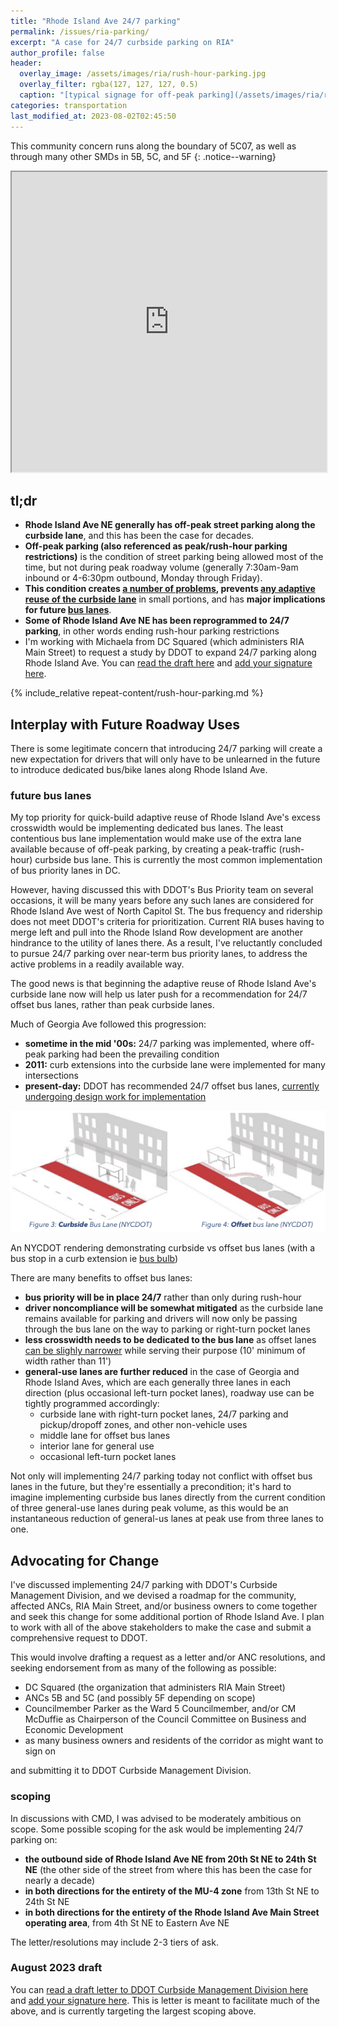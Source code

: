 ```yaml
---
title: "Rhode Island Ave 24/7 parking"
permalink: /issues/ria-parking/
excerpt: "A case for 24/7 curbside parking on RIA"
author_profile: false
header:
  overlay_image: /assets/images/ria/rush-hour-parking.jpg
  overlay_filter: rgba(127, 127, 127, 0.5)
  caption: "[typical signage for off-peak parking](/assets/images/ria/rush-hour-parking.jpg)"
categories: transportation
last_modified_at: 2023-08-02T02:45:50
---
```


This community concern runs along the boundary of 5C07, as well as through many other SMDs in 5B, 5C, and 5F
{: .notice--warning}

<iframe src="https://www.google.com/maps/d/u/0/embed?mid=1aK4BShptY4Eb0_5pI9X60vibVW8LfCg&ehbc=2E312F" width="100%" height="480"></iframe>

## tl;dr
- **Rhode Island Ave NE generally has off-peak street parking along the curbside lane**, and this has been the case for decades.
- **Off-peak parking (also referenced as peak/rush-hour parking restrictions)** is the condition of street parking being allowed most of the time, but not during peak roadway volume (generally 7:30am-9am inbound or 4-6:30pm outbound, Monday through Friday).
- **This condition creates [a number of problems](#the-problem-with-off-peak-parking), prevents [any adaptive reuse of the curbside lane](the-benefits-of-a-247-parking-lane)** in small portions, and has **major implications for future [bus lanes](http://localhost:4000/issues/ria-parking/#future-bus-lanes)**.
- **Some of Rhode Island Ave NE has been reprogrammed to 24/7 parking**, in other words ending rush-hour parking restrictions
- I'm working with Michaela from DC Squared (which administers RIA Main Street) to request a study by DDOT to expand 24/7 parking along Rhode Island Ave. You can [read the draft here](https://docs.google.com/document/d/11MOvWjKlQpjooUMDl4_8EZYmOzijLrtyPU-fwTX-myM/view) and [add your signature here](https://forms.gle/fQVfanqHn3mhsUd57).

{% include_relative repeat-content/rush-hour-parking.md %}

## Interplay with Future Roadway Uses
There is some legitimate concern that introducing 24/7 parking will create a new expectation for drivers that will only have to be unlearned in the future to introduce dedicated bus/bike lanes along Rhode Island Ave.

### future bus lanes
My top priority for quick-build adaptive reuse of Rhode Island Ave's excess crosswidth would be implementing dedicated bus lanes. The least contentious bus lane implementation would make use of the extra lane available because of off-peak parking, by creating a peak-traffic (rush-hour) curbside bus lane. This is currently the most common implementation of bus priority lanes in DC.

However, having discussed this with DDOT's Bus Priority team on several occasions, it will be many years before any such lanes are considered for Rhode Island Ave west of North Capitol St. The bus frequency and ridership does not meet DDOT's criteria for prioritization. Current RIA buses having to merge left and pull into the Rhode Island Row development are another hindrance to the utility of lanes there. As a result, I've reluctantly concluded to pursue 24/7 parking over near-term bus priority lanes, to address the active problems in a readily available way.

The good news is that beginning the adaptive reuse of Rhode Island Ave's curbside lane now will help us later push for a recommendation for 24/7 offset bus lanes, rather than peak curbside lanes.

Much of Georgia Ave followed this progression:
- **sometime in the mid '00s:** 24/7 parking was implemented, where off-peak parking had been the prevailing condition
- **2011:** curb extensions into the curbside lane were implemented for many intersections
- **present-day:** DDOT has recommended 24/7 offset bus lanes, [currently undergoing design work for implementation](https://buspriority.ddot.dc.gov/pages/03426fcc0a3b4abf8f1c8a47a989ec38)

[![Offset Bus Lane demonstration](/assets/images/offset-bus-lane.png)](/assets/images/offset-bus-lane.png)
<p class="caption">An NYCDOT rendering demonstrating curbside vs offset bus lanes (with a bus stop in a curb extension ie <a href="https://nacto.org/publication/urban-street-design-guide/street-design-elements/curb-extensions/bus-bulbs/">bus bulb</a>)</p>

There are many benefits to offset bus lanes:
- **bus priority will be in place 24/7** rather than only during rush-hour
- **driver noncompliance will be somewhat mitigated** as the curbside lane remains available for parking and drivers will now only be passing through the bus lane on the way to parking or right-turn pocket lanes
- **less crosswidth needs to be dedicated to the bus lane** as offset lanes [can be slighly narrower](https://nacto.org/publication/urban-street-design-guide/street-design-elements/transit-streets/dedicated-curbside-offset-bus-lanes/#:~:text=The%20minimum%20width%20of%20a%20curbside%20bus%20lane%20is%2011%20feet.) while serving their purpose (10' minimum of width rather than 11')
- **general-use lanes are further reduced** in the case of Georgia and Rhode Island Aves, which are each generally three lanes in each direction (plus occasional left-turn pocket lanes), roadway use can be tightly programmed accordingly:
  - curbside lane with right-turn pocket lanes, 24/7 parking and pickup/dropoff zones, and other non-vehicle uses
  - middle lane for offset bus lanes
  - interior lane for general use
  - occasional left-turn pocket lanes

Not only will implementing 24/7 parking today not conflict with offset bus lanes in the future, but they're essentially a precondition; it's hard to imagine implementing curbside bus lanes directly from the current condition of three general-use lanes during peak volume, as this would be an instantaneous reduction of general-us lanes at peak use from three lanes to one.

## Advocating for Change
I've discussed implementing 24/7 parking with DDOT's Curbside Management Division, and we devised a roadmap for the community, affected ANCs, RIA Main Street, and/or business owners to come together and seek this change for some additional portion of Rhode Island Ave. I plan to work with all of the above stakeholders to make the case and submit a comprehensive request to DDOT.

This would involve drafting a request as a letter and/or ANC resolutions, and seeking endorsement from as many of the following as possible:
- DC Squared (the organization that administers RIA Main Street)
- ANCs 5B and 5C (and possibly 5F depending on scope)
- Councilmember Parker as the Ward 5 Councilmember, and/or CM McDuffie as Chairperson of the Council Committee on Business and Economic Development
- as many business owners and residents of the corridor as might want to sign on

and submitting it to DDOT Curbside Management Division.

### scoping
In discussions with CMD, I was advised to be moderately ambitious on scope. Some possible scoping for the ask would be implementing 24/7 parking on:
- **the outbound side of Rhode Island Ave NE from 20th St NE to 24th St NE** (the other side of the street from where this has been the case for nearly a decade)
- **in both directions for the entirety of the MU-4 zone** from 13th St NE to 24th St NE
- **in both directions for the entirety of the Rhode Island Ave Main Street operating area**, from 4th St NE to Eastern Ave NE

The letter/resolutions may include 2-3 tiers of ask.

### August 2023 draft
You can [read a draft letter to DDOT Curbside Management Division here](https://docs.google.com/document/d/11MOvWjKlQpjooUMDl4_8EZYmOzijLrtyPU-fwTX-myM/view) and [add your signature here](https://forms.gle/fQVfanqHn3mhsUd57). This is letter is meant to facilitate much of the above, and is currently targeting the largest scoping above.
